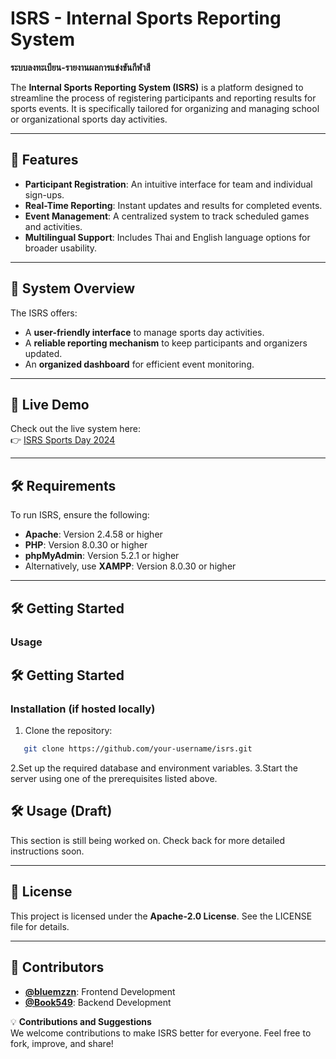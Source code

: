 # ISRS - Internal Sports Reporting System  
**ระบบลงทะเบียน-รายงานผลการแข่งขันกีฬาสี**  

The **Internal Sports Reporting System (ISRS)** is a platform designed to streamline the process of registering participants and reporting results for sports events. It is specifically tailored for organizing and managing school or organizational sports day activities.  

---

## 🌟 Features  
- **Participant Registration**: An intuitive interface for team and individual sign-ups.  
- **Real-Time Reporting**: Instant updates and results for completed events.  
- **Event Management**: A centralized system to track scheduled games and activities.  
- **Multilingual Support**: Includes Thai and English language options for broader usability.  

---

## 📂 System Overview  
The ISRS offers:  
- A **user-friendly interface** to manage sports day activities.  
- A **reliable reporting mechanism** to keep participants and organizers updated.  
- An **organized dashboard** for efficient event monitoring.  

---

## 🚀 Live Demo  
Check out the live system here:  
👉 [ISRS Sports Day 2024](http://61.19.32.216/sports_day/2024/)  

---

## 🛠️ Requirements  
To run ISRS, ensure the following:  
- **Apache**: Version 2.4.58 or higher  
- **PHP**: Version 8.0.30 or higher  
- **phpMyAdmin**: Version 5.2.1 or higher  
- Alternatively, use **XAMPP**: Version 8.0.30 or higher  

---

## 🛠️ Getting Started  
### Usage  
## 🛠️ Getting Started  
### Installation (if hosted locally)  
1. Clone the repository:
```bash
   git clone https://github.com/your-username/isrs.git
```
2.Set up the required database and environment variables.
3.Start the server using one of the prerequisites listed above.
## 🛠️ Usage (Draft)
This section is still being worked on. Check back for more detailed instructions soon.

---

## 📝 License  
This project is licensed under the **Apache-2.0 License**. See the LICENSE file for details.  

---

## 👥 Contributors  
- **[@bluemzzn](#)**: Frontend Development  
- **[@Book549](#)**: Backend Development  

💡 **Contributions and Suggestions**  
We welcome contributions to make ISRS better for everyone. Feel free to fork, improve, and share!  

